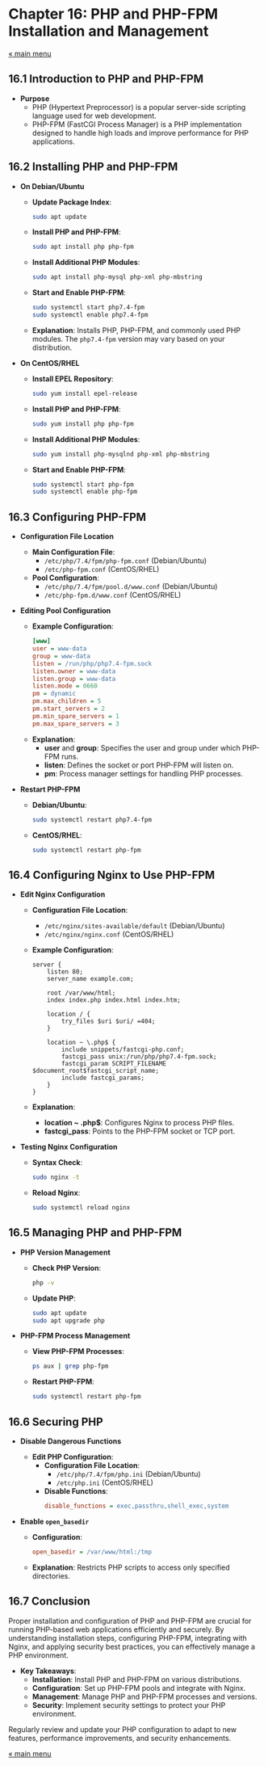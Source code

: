 # Chapter 16: PHP and PHP-FPM Installation and Management

<a href="README.md">&laquo; main menu</a>

## 16.1 Introduction to PHP and PHP-FPM
- **Purpose**
  - PHP (Hypertext Preprocessor) is a popular server-side scripting language used for web development.
  - PHP-FPM (FastCGI Process Manager) is a PHP implementation designed to handle high loads and improve performance for PHP applications.

## 16.2 Installing PHP and PHP-FPM
- **On Debian/Ubuntu**
  - **Update Package Index**:
    ```bash
    sudo apt update
    ```
  - **Install PHP and PHP-FPM**:
    ```bash
    sudo apt install php php-fpm
    ```
  - **Install Additional PHP Modules**:
    ```bash
    sudo apt install php-mysql php-xml php-mbstring
    ```
  - **Start and Enable PHP-FPM**:
    ```bash
    sudo systemctl start php7.4-fpm
    sudo systemctl enable php7.4-fpm
    ```
  - **Explanation**: Installs PHP, PHP-FPM, and commonly used PHP modules. The `php7.4-fpm` version may vary based on your distribution.

- **On CentOS/RHEL**
  - **Install EPEL Repository**:
    ```bash
    sudo yum install epel-release
    ```
  - **Install PHP and PHP-FPM**:
    ```bash
    sudo yum install php php-fpm
    ```
  - **Install Additional PHP Modules**:
    ```bash
    sudo yum install php-mysqlnd php-xml php-mbstring
    ```
  - **Start and Enable PHP-FPM**:
    ```bash
    sudo systemctl start php-fpm
    sudo systemctl enable php-fpm
    ```

## 16.3 Configuring PHP-FPM
- **Configuration File Location**
  - **Main Configuration File**:
    - `/etc/php/7.4/fpm/php-fpm.conf` (Debian/Ubuntu)
    - `/etc/php-fpm.conf` (CentOS/RHEL)
  - **Pool Configuration**:
    - `/etc/php/7.4/fpm/pool.d/www.conf` (Debian/Ubuntu)
    - `/etc/php-fpm.d/www.conf` (CentOS/RHEL)

- **Editing Pool Configuration**
  - **Example Configuration**:
    ```ini
    [www]
    user = www-data
    group = www-data
    listen = /run/php/php7.4-fpm.sock
    listen.owner = www-data
    listen.group = www-data
    listen.mode = 0660
    pm = dynamic
    pm.max_children = 5
    pm.start_servers = 2
    pm.min_spare_servers = 1
    pm.max_spare_servers = 3
    ```
  - **Explanation**:
    - **user** and **group**: Specifies the user and group under which PHP-FPM runs.
    - **listen**: Defines the socket or port PHP-FPM will listen on.
    - **pm**: Process manager settings for handling PHP processes.

- **Restart PHP-FPM**
  - **Debian/Ubuntu**:
    ```bash
    sudo systemctl restart php7.4-fpm
    ```
  - **CentOS/RHEL**:
    ```bash
    sudo systemctl restart php-fpm
    ```

## 16.4 Configuring Nginx to Use PHP-FPM
- **Edit Nginx Configuration**
  - **Configuration File Location**:
    - `/etc/nginx/sites-available/default` (Debian/Ubuntu)
    - `/etc/nginx/nginx.conf` (CentOS/RHEL)

  - **Example Configuration**:
    ```nginx
    server {
        listen 80;
        server_name example.com;

        root /var/www/html;
        index index.php index.html index.htm;

        location / {
            try_files $uri $uri/ =404;
        }

        location ~ \.php$ {
            include snippets/fastcgi-php.conf;
            fastcgi_pass unix:/run/php/php7.4-fpm.sock;
            fastcgi_param SCRIPT_FILENAME $document_root$fastcgi_script_name;
            include fastcgi_params;
        }
    }
    ```
  - **Explanation**:
    - **location ~ \.php$**: Configures Nginx to process PHP files.
    - **fastcgi_pass**: Points to the PHP-FPM socket or TCP port.

- **Testing Nginx Configuration**
  - **Syntax Check**:
    ```bash
    sudo nginx -t
    ```
  - **Reload Nginx**:
    ```bash
    sudo systemctl reload nginx
    ```

## 16.5 Managing PHP and PHP-FPM
- **PHP Version Management**
  - **Check PHP Version**:
    ```bash
    php -v
    ```
  - **Update PHP**:
    ```bash
    sudo apt update
    sudo apt upgrade php
    ```

- **PHP-FPM Process Management**
  - **View PHP-FPM Processes**:
    ```bash
    ps aux | grep php-fpm
    ```
  - **Restart PHP-FPM**:
    ```bash
    sudo systemctl restart php-fpm
    ```

## 16.6 Securing PHP
- **Disable Dangerous Functions**
  - **Edit PHP Configuration**:
    - **Configuration File Location**:
      - `/etc/php/7.4/fpm/php.ini` (Debian/Ubuntu)
      - `/etc/php.ini` (CentOS/RHEL)
    - **Disable Functions**:
      ```ini
      disable_functions = exec,passthru,shell_exec,system
      ```

- **Enable `open_basedir`**
  - **Configuration**:
    ```ini
    open_basedir = /var/www/html:/tmp
    ```
  - **Explanation**: Restricts PHP scripts to access only specified directories.

## 16.7 Conclusion
Proper installation and configuration of PHP and PHP-FPM are crucial for running PHP-based web applications efficiently and securely. By understanding installation steps, configuring PHP-FPM, integrating with Nginx, and applying security best practices, you can effectively manage a PHP environment.

- **Key Takeaways**:
  - **Installation**: Install PHP and PHP-FPM on various distributions.
  - **Configuration**: Set up PHP-FPM pools and integrate with Nginx.
  - **Management**: Manage PHP and PHP-FPM processes and versions.
  - **Security**: Implement security settings to protect your PHP environment.

Regularly review and update your PHP configuration to adapt to new features, performance improvements, and security enhancements.

<a href="README.md">&laquo; main menu</a>